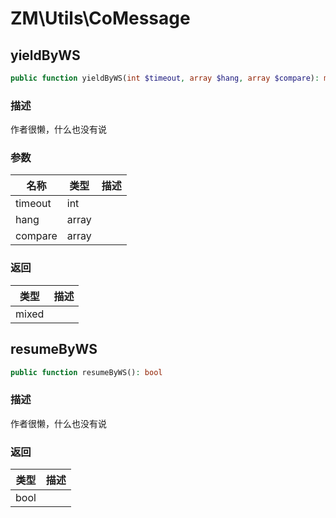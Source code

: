 # ZM\Utils\CoMessage

## yieldByWS

```php
public function yieldByWS(int $timeout, array $hang, array $compare): mixed
```

### 描述

作者很懒，什么也没有说

### 参数

| 名称 | 类型 | 描述 |
| -------- | ---- | ----------- |
| timeout | int |  |
| hang | array |  |
| compare | array |  |

### 返回

| 类型 | 描述 |
| ---- | ----------- |
| mixed |  |


## resumeByWS

```php
public function resumeByWS(): bool
```

### 描述

作者很懒，什么也没有说

### 返回

| 类型 | 描述 |
| ---- | ----------- |
| bool |  |
